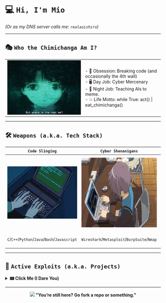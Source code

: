# 💻 **`Hi, I'm Mio`**   
*(Or as my DNS server calls me: `realaoishiro`)*  

---

## 🎭 **`Who the Chimichanga Am I?`**  
<table>
  <tr>
    <td width="50%">  
      <img src="src/images/lain-realme.gif">  
    </td>
    <td width="50%">  
      - 🔐 Obsession: Breaking code (and occasionally the 4th wall) <br>  
      - 🖥️ Day Job: Cyber Mercenary <br>
      - 🤖 Night Job: Teaching AIs to meme. <!--Spoiler: They’re terrible.--> <br>
      - 💥 Life Motto: while True: act() | eat_chimichanga()
    </td>
  </tr>
</table>

---

## 🛠️ **`Weapons (a.k.a. Tech Stack)`**  
| **`Code Slinging`** | **`Cyber Shenanigans`** | **`Distractions`** |  
|----------------------|-------------------------|--------------------|  
| <img src="src/images/coding.gif" width="300" style="display:block; margin:auto;"> | <img src="src/images/anime-hacking.gif" width="300" height="225" style="display:block; margin:auto;"> | <img src="src/images/distraction.gif" width="330" height="240" style="display:block; margin:auto;">|  
| `C`/`C++`/`Python`/`Java`/`Bash`/`Javascript`| `Wireshark`/`Metasploit`/`BurpSuite`/`Nmap` | `      Overengineering Side Projects      ` |  

---

## 🚨 **`Active Exploits (a.k.a. Projects)`**  
<details>  
  <summary> <b> 📟 Click Me (I Dare You) </b> </summary>  
  <p style="font-style:italic">Nothing here yet! TuT</p>
</details>  

---

<div align="center" style="font-weight:bold">
  <img src="http://i.imgur.com/UhJXG95.jpg"  <br>
  "You’re still here? Go fork a repo or something." 
</div>

<!-- Hidden message for nerds -->  
<!-- 🚫⚠️ *`rm -rf / --no-preserve-root` was my idea.* ⚠️🚫 -->
